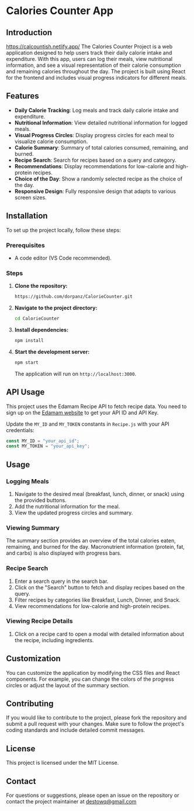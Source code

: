 # Calories Counter App

## Introduction
https://calcountish.netlify.app/
The Calories Counter Project is a web application designed to help users track their daily calorie intake and expenditure. With this app, users can log their meals, view nutritional information, and see a visual representation of their calorie consumption and remaining calories throughout the day. The project is built using React for the frontend and includes visual progress indicators for different meals.

## Features

- **Daily Calorie Tracking**: Log meals and track daily calorie intake and expenditure.
- **Nutritional Information**: View detailed nutritional information for logged meals.
- **Visual Progress Circles**: Display progress circles for each meal to visualize calorie consumption.
- **Calorie Summary**: Summary of total calories consumed, remaining, and burned.
- **Recipe Search**: Search for recipes based on a query and category.
- **Recommendations**: Display recommendations for low-calorie and high-protein recipes.
- **Choice of the Day**: Show a randomly selected recipe as the choice of the day.
- **Responsive Design**: Fully responsive design that adapts to various screen sizes.

## Installation

To set up the project locally, follow these steps:

### Prerequisites

- A code editor (VS Code recommended).

### Steps

1. **Clone the repository:**

    ```bash
    https://github.com/dorpanz/CalorieCounter.git
    ```

2. **Navigate to the project directory:**

    ```bash
    cd CalorieCounter
    ```

3. **Install dependencies:**

    ```bash
    npm install
    ```

4. **Start the development server:**

    ```bash
    npm start
    ```

    The application will run on `http://localhost:3000`.

## API Usage

This project uses the Edamam Recipe API to fetch recipe data. You need to sign up on the [Edamam website](https://developer.edamam.com/) to get your API ID and API Key.

Update the `MY_ID` and `MY_TOKEN` constants in `Recipe.js` with your API credentials:

```javascript
const MY_ID = "your_api_id";
const MY_TOKEN = "your_api_key";
```

## Usage

### Logging Meals

1. Navigate to the desired meal (breakfast, lunch, dinner, or snack) using the provided buttons.
2. Add the nutritional information for the meal.
3. View the updated progress circles and summary.

### Viewing Summary

The summary section provides an overview of the total calories eaten, remaining, and burned for the day. Macronutrient information (protein, fat, and carbs) is also displayed with progress bars.

### Recipe Search

1. Enter a search query in the search bar.
2. Click on the "Search" button to fetch and display recipes based on the query.
3. Filter recipes by categories like Breakfast, Lunch, Dinner, and Snack.
4. View recommendations for low-calorie and high-protein recipes.

### Viewing Recipe Details

1. Click on a recipe card to open a modal with detailed information about the recipe, including ingredients.

## Customization

You can customize the application by modifying the CSS files and React components. For example, you can change the colors of the progress circles or adjust the layout of the summary section.

## Contributing

If you would like to contribute to the project, please fork the repository and submit a pull request with your changes. Make sure to follow the project's coding standards and include detailed commit messages.

## License

This project is licensed under the MIT License.

## Contact

For questions or suggestions, please open an issue on the repository or contact the project maintainer at destowq@gmail.com

